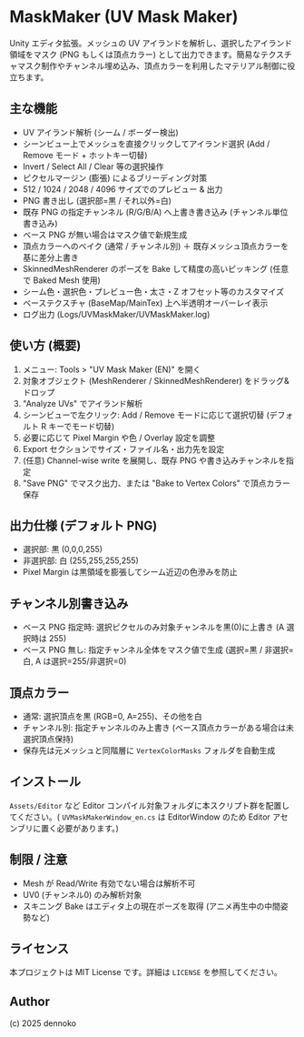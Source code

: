 # MaskMaker (UV Mask Maker)

Unity エディタ拡張。メッシュの UV アイランドを解析し、選択したアイランド領域をマスク (PNG もしくは頂点カラー) として出力できます。簡易なテクスチャマスク制作やチャンネル埋め込み、頂点カラーを利用したマテリアル制御に役立ちます。

## 主な機能
- UV アイランド解析 (シーム / ボーダー検出)
- シーンビュー上でメッシュを直接クリックしてアイランド選択 (Add / Remove モード + ホットキー切替)
- Invert / Select All / Clear 等の選択操作
- ピクセルマージン (膨張) によるブリーディング対策
- 512 / 1024 / 2048 / 4096 サイズでのプレビュー & 出力
- PNG 書き出し (選択部=黒 / それ以外=白)
- 既存 PNG の指定チャンネル (R/G/B/A) へ上書き書き込み (チャンネル単位書き込み)
- ベース PNG が無い場合はマスク値で新規生成
- 頂点カラーへのベイク (通常 / チャンネル別) ＋ 既存メッシュ頂点カラーを基に差分上書き
- SkinnedMeshRenderer のポーズを Bake して精度の高いピッキング (任意で Baked Mesh 使用)
- シーム色・選択色・プレビュー色・太さ・Z オフセット等のカスタマイズ
- ベーステクスチャ (BaseMap/MainTex) 上へ半透明オーバーレイ表示
- ログ出力 (Logs/UVMaskMaker/UVMaskMaker.log)

## 使い方 (概要)
1. メニュー: Tools > "UV Mask Maker (EN)" を開く
2. 対象オブジェクト (MeshRenderer / SkinnedMeshRenderer) をドラッグ&ドロップ
3. "Analyze UVs" でアイランド解析
4. シーンビューで左クリック: Add / Remove モードに応じて選択切替 (デフォルト R キーでモード切替)
5. 必要に応じて Pixel Margin や色 / Overlay 設定を調整
6. Export セクションでサイズ・ファイル名・出力先を設定
7. (任意) Channel-wise write を展開し、既存 PNG や書き込みチャンネルを指定
8. "Save PNG" でマスク出力、または "Bake to Vertex Colors" で頂点カラー保存

## 出力仕様 (デフォルト PNG)
- 選択部: 黒 (0,0,0,255)
- 非選択部: 白 (255,255,255,255)
- Pixel Margin は黒領域を膨張してシーム近辺の色滲みを防止

## チャンネル別書き込み
- ベース PNG 指定時: 選択ピクセルのみ対象チャンネルを黒(0)に上書き (A 選択時は 255)
- ベース PNG 無し: 指定チャンネル全体をマスク値で生成 (選択=黒 / 非選択=白, A は選択=255/非選択=0)

## 頂点カラー
- 通常: 選択頂点を黒 (RGB=0, A=255)、その他を白
- チャンネル別: 指定チャンネルのみ上書き (ベース頂点カラーがある場合は未選択頂点保持)
- 保存先は元メッシュと同階層に `VertexColorMasks` フォルダを自動生成

## インストール
`Assets/Editor` など Editor コンパイル対象フォルダに本スクリプト群を配置してください。(
`UVMaskMakerWindow_en.cs` は EditorWindow のため Editor アセンブリに置く必要があります。)

## 制限 / 注意
- Mesh が Read/Write 有効でない場合は解析不可
- UV0 (チャンネル0) のみ解析対象
- スキニング Bake はエディタ上の現在ポーズを取得 (アニメ再生中の中間姿勢など)

## ライセンス
本プロジェクトは MIT License です。詳細は `LICENSE` を参照してください。

## Author
(c) 2025 dennoko
